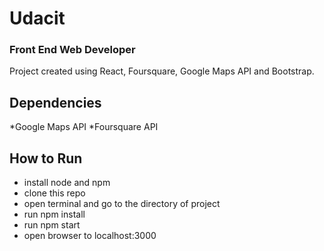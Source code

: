 # Udacit
### Front End Web Developer

Project created using React, Foursquare, Google Maps API and Bootstrap. <br/>

## Dependencies

*Google Maps API
*Foursquare API

## How to Run
    
* install node and npm
* clone this repo
* open terminal and go to the directory of project
* run npm install
* run npm start
* open browser to localhost:3000

